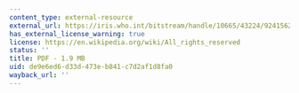 ```yaml
---
content_type: external-resource
external_url: https://iris.who.int/bitstream/handle/10665/43224/9241562935.pdf?sequence=1&isAllowed=y
has_external_license_warning: true
license: https://en.wikipedia.org/wiki/All_rights_reserved
status: ''
title: PDF - 1.9 MB
uid: de9e6ed6-d33d-473e-b841-c7d2af1d8fa0
wayback_url: ''
---
```

